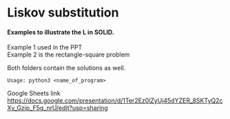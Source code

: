 # Liskov substitution
#### Examples to illustrate the L in SOLID.

Example 1 used in the PPT
<br>
Example 2 is the rectangle-square problem

Both folders contain the solutions as well.
~~~
Usage: python3 <name_of_program>
~~~

Google Sheets link https://docs.google.com/presentation/d/1Ter2Ez0lZyUj45dYZER_8SKTyQ2cXv_Gzjp_F5g_nrU/edit?usp=sharing
